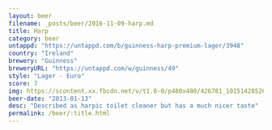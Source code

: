 ```yaml
---
layout: beer
filename: _posts/beer/2016-11-09-harp.md
title: Harp
category: beer
untappd: "https://untappd.com/b/guinness-harp-premium-lager/3948"
country: "Ireland"
brewery: "Guinness"
breweryURL: "https://untappd.com/w/guinness/49"
style: "Lager - Euro"
score: 7
img: https://scontent.xx.fbcdn.net/v/t1.0-0/p480x480/426781_10151428526053745_1807147542_n.jpg?oh=3fa8737d188af64c67a5782c168079e4&oe=59075AAF
beer-date: "2013-01-13"
desc: "Described as harpic toilet cleaner but has a much nicer taste"
permalink: /beer/:title.html
---
```

